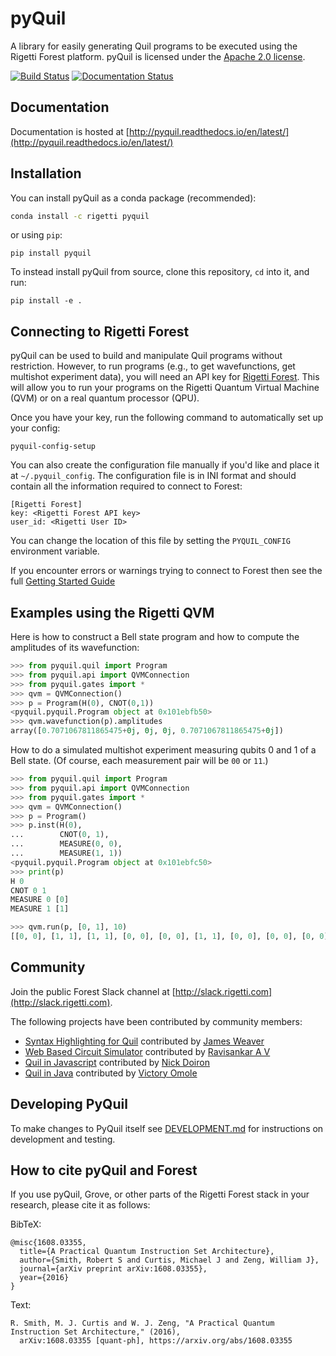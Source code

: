 # pyQuil

A library for easily generating Quil programs to be executed using the Rigetti Forest platform.
pyQuil is licensed under the [Apache 2.0 license](https://github.com/rigetticomputing/pyQuil/blob/master/LICENSE).

[![Build Status](https://semaphoreci.com/api/v1/rigetti/pyquil/branches/master/badge.svg)](https://semaphoreci.com/rigetti/pyquil)
[![Documentation Status](https://readthedocs.org/projects/pyquil/badge/?version=latest)](http://pyquil.readthedocs.io/en/latest/?badge=latest)

## Documentation

Documentation is hosted at [http://pyquil.readthedocs.io/en/latest/](http://pyquil.readthedocs.io/en/latest/)

## Installation

You can install pyQuil as a conda package (recommended):

```bash
conda install -c rigetti pyquil
```

or using `pip`:

```
pip install pyquil
```

To instead install pyQuil from source, clone this repository, `cd` into it, and run:
```
pip install -e .
```

## Connecting to Rigetti Forest

pyQuil can be used to build and manipulate Quil programs without restriction. However, to run
programs (e.g., to get wavefunctions, get multishot experiment data), you will need an API key
for [Rigetti Forest](http://forest.rigetti.com). This will allow you to run your programs on the
Rigetti Quantum Virtual Machine (QVM) or on a real quantum processor (QPU).

Once you have your key, run the following command to automatically set up your config:

```
pyquil-config-setup
```

You can also create the configuration file manually if you'd like and place it at `~/.pyquil_config`.
The configuration file is in INI format and should contain all the information required to connect to Forest:

```
[Rigetti Forest]
key: <Rigetti Forest API key>
user_id: <Rigetti User ID>
```

You can change the location of this file by setting the `PYQUIL_CONFIG` environment variable.

If you encounter errors or warnings trying to connect to Forest then see the full
[Getting Started Guide](https://go.rigetti.com/getting-started)

## Examples using the Rigetti QVM

Here is how to construct a Bell state program and how to compute the amplitudes of its wavefunction:

```python
>>> from pyquil.quil import Program
>>> from pyquil.api import QVMConnection
>>> from pyquil.gates import *
>>> qvm = QVMConnection()
>>> p = Program(H(0), CNOT(0,1))
<pyquil.pyquil.Program object at 0x101ebfb50>
>>> qvm.wavefunction(p).amplitudes
array([0.7071067811865475+0j, 0j, 0j, 0.7071067811865475+0j])
```

How to do a simulated multishot experiment measuring qubits 0 and 1 of a Bell state. (Of course,
each measurement pair will be `00` or `11`.)

```python
>>> from pyquil.quil import Program
>>> from pyquil.api import QVMConnection
>>> from pyquil.gates import *
>>> qvm = QVMConnection()
>>> p = Program()
>>> p.inst(H(0),
...        CNOT(0, 1),
...        MEASURE(0, 0),
...        MEASURE(1, 1))
<pyquil.pyquil.Program object at 0x101ebfc50>
>>> print(p)
H 0
CNOT 0 1
MEASURE 0 [0]
MEASURE 1 [1]

>>> qvm.run(p, [0, 1], 10)
[[0, 0], [1, 1], [1, 1], [0, 0], [0, 0], [1, 1], [0, 0], [0, 0], [0, 0], [0, 0]]
```

## Community

Join the public Forest Slack channel at [http://slack.rigetti.com](http://slack.rigetti.com).

The following projects have been contributed by community members:

- [Syntax Highlighting for Quil](https://github.com/JavaFXpert/quil-syntax-highlighter)
  contributed by [James Weaver](https://github.com/JavaFXpert)
- [Web Based Circuit Simulator](https://github.com/rasa97/quil-sim/tree/master)
  contributed by [Ravisankar A V](https://github.com/rasa97)
- [Quil in Javascript](https://github.com/mapmeld/jsquil)
  contributed by [Nick Doiron](https://github.com/mapmeld)
- [Quil in Java](https://github.com/QCHackers/jquil)
  contributed by [Victory Omole](https://github.com/vtomole)

## Developing PyQuil

To make changes to PyQuil itself see [DEVELOPMENT.md](DEVELOPMENT.md) for instructions on development and testing.

## How to cite pyQuil and Forest

If you use pyQuil, Grove, or other parts of the Rigetti Forest stack in your research, please cite it as follows:

BibTeX:
```
@misc{1608.03355,
  title={A Practical Quantum Instruction Set Architecture},
  author={Smith, Robert S and Curtis, Michael J and Zeng, William J},
  journal={arXiv preprint arXiv:1608.03355},
  year={2016}
}
```

Text:
```
R. Smith, M. J. Curtis and W. J. Zeng, "A Practical Quantum Instruction Set Architecture," (2016), 
  arXiv:1608.03355 [quant-ph], https://arxiv.org/abs/1608.03355
```
